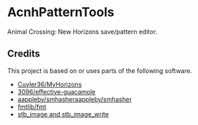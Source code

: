 # AcnhPatternTools

Animal Crossing: New Horizons save/pattern editor.

## Credits

This project is based on or uses parts of the following software.

- [Cuyler36/MyHorizons](https://github.com/Cuyler36/MyHorizons)
- [3096/effective-guacamole](https://github.com/3096/effective-guacamole)
- [aappleby/smhasheraappleby/smhasher](https://github.com/aappleby/smhasher)
- [fmtlib/fmt](https://github.com/fmtlib/fmt)
- [stb_image and stb_image_write](https://github.com/nothings/stb)
